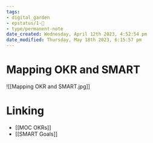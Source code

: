 ```yaml
---
tags: 
- digital_garden
- epstatus/1-🌱
- type/permanent-note
date_created: Wednesday, April 12th 2023, 4:52:54 pm
date_modified: Thursday, May 18th 2023, 6:15:57 pm
---
```

# Mapping OKR and SMART
![[Mapping OKR and SMART.jpg]]

# Linking
+ [[MOC OKRs]]
+ [[SMART Goals]]


